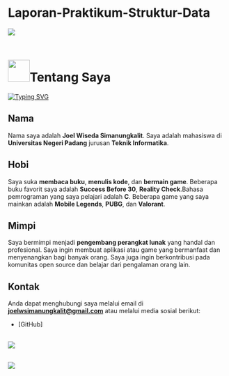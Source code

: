 # Laporan-Praktikum-Struktur-Data
<img src="https://user-images.githubusercontent.com/73097560/115834477-dbab4500-a447-11eb-908a-139a6edaec5c.gif"><br><br>
# <picture><img src = "https://github.com/7oSkaaa/7oSkaaa/blob/main/Images/about_me.gif?raw=true" width = 50px></picture>Tentang Saya
[![Typing SVG](https://readme-typing-svg.demolab.com?font=Fira+Code&pause=1000&random=false&width=435&lines=Hello!!!;My+Name+is+Joel+Wiseda+Simanungkalit;I'm+an+informatics+student+at+UNP)](https://git.io/typing-svg)
## Nama
Nama saya adalah **Joel Wiseda Simanungkalit**. Saya adalah mahasiswa di **Universitas Negeri Padang** jurusan **Teknik Informatika**.

## Hobi
Saya suka **membaca buku**, **menulis kode**, dan **bermain game**. Beberapa buku favorit saya adalah **Success Before 30**, **Reality Check**.Bahasa pemrograman yang saya pelajari adalah **C**. Beberapa game yang saya mainkan adalah **Mobile Legends**, **PUBG**, dan **Valorant**.

## Mimpi
Saya bermimpi menjadi **pengembang perangkat lunak** yang handal dan profesional. Saya ingin membuat aplikasi atau game yang bermanfaat dan menyenangkan bagi banyak orang. Saya juga ingin berkontribusi pada komunitas open source dan belajar dari pengalaman orang lain.

## Kontak
Anda dapat menghubungi saya melalui email di **joelwsimanungkalit@gmail.com** atau melalui media sosial berikut:
- [GitHub]
<br><br>

<img src="https://user-images.githubusercontent.com/73097560/115834477-dbab4500-a447-11eb-908a-139a6edaec5c.gif"><br><br>


<img src="https://user-images.githubusercontent.com/73097560/115834477-dbab4500-a447-11eb-908a-139a6edaec5c.gif"><br><br>

